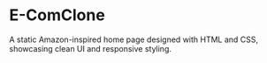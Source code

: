 # E-ComClone
A static Amazon-inspired home page designed with HTML and CSS, showcasing clean UI and responsive styling.
